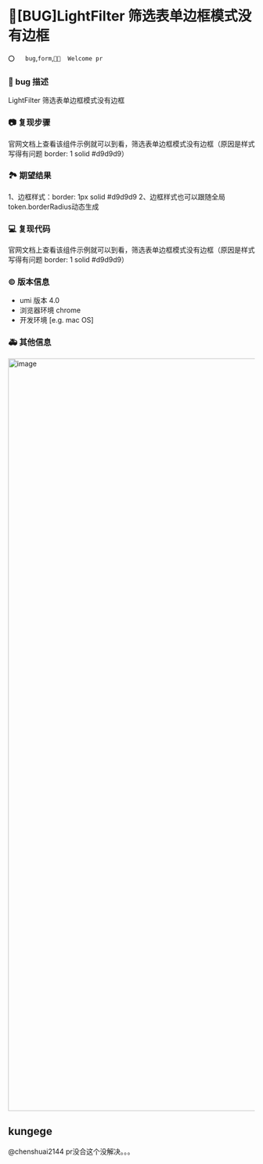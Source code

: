 # 🐛[BUG]LightFilter 筛选表单边框模式没有边框

`⭕️   bug`,`form`,`👏🏻  Welcome pr`

### 🐛 bug 描述

LightFilter 筛选表单边框模式没有边框

### 📷 复现步骤

官网文档上查看该组件示例就可以到看，筛选表单边框模式没有边框（原因是样式写得有问题 border: 1 solid #d9d9d9）

### 🏞 期望结果

1、边框样式：border: 1px solid #d9d9d9
2、边框样式也可以跟随全局token.borderRadius动态生成

### 💻 复现代码

官网文档上查看该组件示例就可以到看，筛选表单边框模式没有边框（原因是样式写得有问题 border: 1 solid #d9d9d9）

### © 版本信息

- umi 版本 4.0
- 浏览器环境 chrome
- 开发环境 [e.g. mac OS]

### 🚑 其他信息

<img width="1534" alt="image" src="https://user-images.githubusercontent.com/3950749/216937191-34d8e400-c01f-4e56-9d1f-822903105d5b.png">

## kungege

@chenshuai2144 pr没合这个没解决。。。
